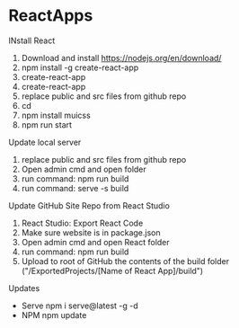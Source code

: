 # ReactApps

INstall React

1) Download and install https://nodejs.org/en/download/
2) npm install -g create-react-app
3) create-react-app
4) create-react-app <projectname>
5) replace public and src files from github repo
6) cd <projectname>
7) npm install muicss
8) npm run start

Update local server

1) replace public and src files from github repo
2) Open admin cmd and open folder
3) run command: npm run build
4) run command: serve -s build

Update GitHub Site Repo from React Studio

1) React Studio: Export React Code
2) Make sure website is in package.json
3) Open admin cmd and open React folder
4) run command: npm run build
5) Upload to root of GitHub the contents of the build folder ("/ExportedProjects/[Name of React App]/build")

Updates
- Serve
npm i serve@latest -g -d
- NPM
npm update
